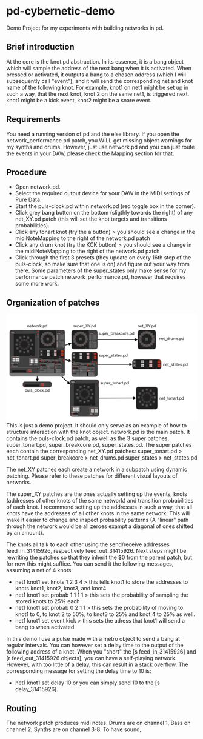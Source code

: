 # pd-cybernetic-demo

Demo Project for my experiments with building networks in pd.


## Brief introduction
At the core is the knot.pd abstraction. 
In its essence, it is a bang object which will sample the address of the next bang when it is activated.
When pressed or activated, it outputs a bang to a chosen address (which I will subsequently call "event"), and it will send the corresponding net and knot name of the following knot.
For example, knot1 on net1 might be set up in such a way, that the next knot, knot 2 on the same net1, is triggered next. knot1 might be a kick event, knot2 might be a snare event.

## Requirements
You need a running version of pd and the else library.
If you open the network_performance.pd patch, you WILL get missing object warnings for my synths and drums. 
However, just use network.pd and you can just route the events in your DAW, please check the Mapping section for that.

## Procedure
- Open network.pd.
- Select the required output device for your DAW in the MIDI settings of Pure Data.
- Start the puls-clock.pd within network.pd (red toggle box in the corner).
- Click grey bang button on the bottom (sligthly towards the right) of any net_XY.pd patch (this will set the knot targets and transitions probabilities).
- Click any tonart knot (try the a button) > you should see a change in the midiNoteMapping to the right of the network.pd patch
- Click any drum knot (try the KCK button) > you should see a change in the midiNoteMapping to the right of the network.pd patch
- Click through the first 3 presets (they update on every 16th step of the puls-clock, so make sure that one is on) and figure out your way from there.
Some parameters of the super_states only make sense for my performance patch network_performance.pd, however that requires some more work.


## Organization of patches
![Overview](images/overview.png)
This is just a demo project. It should only serve as an example of how to structure interaction with the knot object.
network.pd is the main patch.
It contains the puls-clock.pd patch, as well as the 3 super patches, super_tonart.pd, super_breakcore.pd, super_states.pd.
The super patches each contain the corresponding net_XY.pd patches:
super_tonart.pd > net_tonart.pd
super_breakcore > net_drums.pd
super_states > net_states.pd

The net_XY patches each create a network in a subpatch using dynamic patching. 
Please refer to these patches for different visual layouts of networks.

The super_XY patches are the ones actually setting up the events, knots (addresses of other knots of the same network) and transition probabilities of each knot.
I recommend setting up the addresses in such a way, that all knots have the addresses of all other knots in the same network.
This will make it easier to change and inspect probability patterns (A "linear" path through the network would be all zeroes exampt a diagonal of ones shifted by an amount).

The knots all talk to each other using the send/receive addresses feed_in_31415926, respectively feed_out_31415926. Next steps might be rewriting the patches so that they inherit the $0 from the parent patch, but for now this might suffice. 
You can send it the following messages, assuming a net of 4 knots:
- net1 knot1 set knots 1 2 3 4 > this tells knot1 to store the addresses to knots knot1, knot2, knot3, and knot4
- net1 knot1 set probab 1 1 1 1 > this sets the probability of sampling the stored knots to 25% each
- net1 knot1 set probab 0 2 1 1 > this sets the probability of moving to knot1 to 0, to knot 2 to 50%, to knot3 to 25% and knot 4 to 25% as well.
- net1 knot1 set event kick > this sets the adress that knot1 will send a bang to when activated.

In this demo I use a pulse made with a metro object to send a bang at regular intervals. You can however set a delay time to the output of the following address of a knot.
When you "short" the [s feed_in_31415926] and [r feed_out_31415926 objects], you can have a self-playing network. However, with too little of a delay, this can result in a stack overflow.
The corresponding message for setting the delay time to 10 is:
- net1 knot1 set delay 10
or you can simply send 10 to the [s delay_31415926].

## Routing
The network patch produces midi notes.
Drums are on channel 1, Bass on channel 2, Synths are on channel 3-8.
To have sound, 